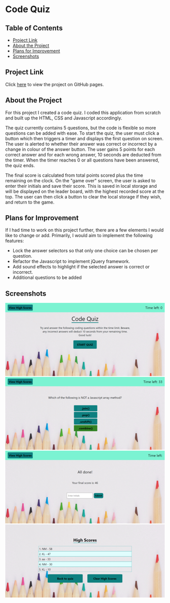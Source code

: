 <h1>Code Quiz</h1>

  <h2> Table of Contents </h2>

- [Project Link](#project-link)
- [About the Project](#about-the-project)
- [Plans for Improvement](#plans-for-improvement)
- [Screenshots](#screenshots)

## Project Link

Click [here](https://natasha-mann.github.io/code_quiz/) to view the project on GitHub pages.

## About the Project

For this project I created a code quiz. I coded this application from scratch and built up the HTML, CSS and Javascript accordingly.

The quiz currently contains 5 questions, but the code is flexible so more questions can be added with ease. To start the quiz, the user must click a button which then triggers a timer and displays the first question on screen. The user is alerted to whether their answer was correct or incorrect by a change in colour of the answer button. The user gains 5 points for each correct answer and for each wrong answer, 10 seconds are deducted from the timer. When the timer reaches 0 or all questions have been answered, the quiz ends.

The final score is calculated from total points scored plus the time remaining on the clock. On the "game over" screen, the user is asked to enter their initials and save their score. This is saved in local storage and will be displayed on the leader board, with the highest recorded score at the top. The user can then click a button to clear the local storage if they wish, and return to the game.

## Plans for Improvement

If I had time to work on this project further, there are a few elements I would like to change or add. Primarily, I would aim to implement the following features:

- Lock the answer selectors so that only one choice can be chosen per question.
- Refactor the Javascript to implement jQuery framework.
- Add sound effects to highlight if the selected answer is correct or incorrect.
- Additional questions to be added

## Screenshots

![image](./assets/images/screenshot-1.png)
![image](./assets/images/screenshot-2.png)
![image](./assets/images/screenshot-3.png)
![image](./assets/images/screenshot-4.png)
